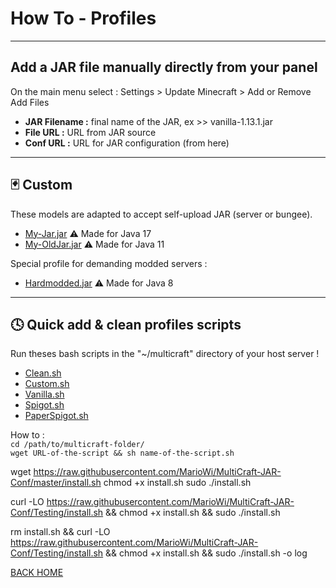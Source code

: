 # How To - Profiles

----
Add a JAR file manually directly from your panel
-----
On the main menu select : Settings > Update Minecraft > Add or Remove   
Add Files   
- **JAR Filename :** final name of the JAR, ex >> vanilla-1.13.1.jar
- **File URL :** URL from JAR source
- **Conf URL :** URL for JAR configuration (from here)  

-----
🃏 Custom
-----
These models are adapted to accept self-upload JAR (server or bungee).
* [My-Jar.jar](https://raw.githubusercontent.com/MarioWi/MultiCraft-JAR-Conf/master/minecraft/custom/my-jar.jar.conf) ⚠️ Made for Java 17
* [My-OldJar.jar](https://raw.githubusercontent.com/MarioWi/MultiCraft-JAR-Conf/master/minecraft/custom/my-oldjar.jar.conf) ⚠️ Made for Java 11

Special profile for demanding modded servers :
- [Hardmodded.jar](https://raw.githubusercontent.com/MarioWi/MultiCraft-JAR-Conf/master/minecraft/custom/hardmodded.jar.conf) ⚠️ Made for Java 8

-----
🕓 Quick add & clean profiles scripts
-----
Run theses bash scripts in the "~/multicraft" directory of your host server !
* [Clean.sh](https://raw.githubusercontent.com/MarioWi/MultiCraft-JAR-Conf/master/QUICK-INSTALL/scripts/clean.sh)
* [Custom.sh](https://raw.githubusercontent.com/MarioWi/MultiCraft-JAR-Conf/master/QUICK-INSTALL/scripts/custom.sh)
* [Vanilla.sh](https://raw.githubusercontent.com/MarioWi/MultiCraft-JAR-Conf/master/QUICK-INSTALL/scripts/vanilla.sh) 
* [Spigot.sh](https://raw.githubusercontent.com/MarioWi/MultiCraft-JAR-Conf/master/QUICK-INSTALL/scripts/spigot.sh)
* [PaperSpigot.sh](https://raw.githubusercontent.com/MarioWi/MultiCraft-JAR-Conf/master/QUICK-INSTALL/scripts/paperspigot.sh)

How to :    
```cd /path/to/multicraft-folder/```  
```wget URL-of-the-script && sh name-of-the-script.sh```

wget https://raw.githubusercontent.com/MarioWi/MultiCraft-JAR-Conf/master/install.sh
chmod +x install.sh
sudo ./install.sh

curl -LO https://raw.githubusercontent.com/MarioWi/MultiCraft-JAR-Conf/Testing/install.sh && chmod +x install.sh && sudo ./install.sh

rm install.sh && curl -LO https://raw.githubusercontent.com/MarioWi/MultiCraft-JAR-Conf/Testing/install.sh && chmod +x install.sh && sudo ./install.sh -o log


[BACK HOME](https://github.com/MarioWi/MultiCraft-JAR-Conf/blob/master/README.md)

